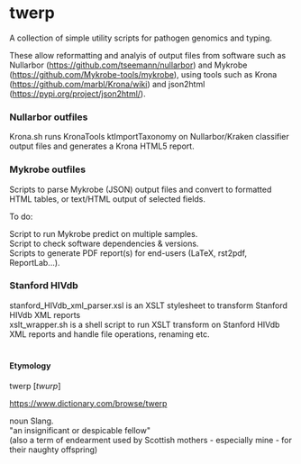 # twerp

A collection of simple utility scripts for pathogen genomics and typing. 

These allow reformatting and analyis of output files from software such as Nullarbor (https://github.com/tseemann/nullarbor) and Mykrobe (https://github.com/Mykrobe-tools/mykrobe), using tools such as Krona (https://github.com/marbl/Krona/wiki) and json2html (https://pypi.org/project/json2html/).

### Nullarbor outfiles

Krona.sh runs KronaTools ktImportTaxonomy on Nullarbor/Kraken classifier output files and generates a Krona HTML5 report.

### Mykrobe outfiles

Scripts to parse Mykrobe (JSON) output files and convert to formatted HTML tables, or text/HTML output of selected fields.

To do:

Script to run Mykrobe predict on multiple samples.</br>
Script to check software dependencies & versions.</br>
Scripts to generate PDF report(s) for end-users (LaTeX, rst2pdf, ReportLab...).</br>

### Stanford HIVdb

stanford_HIVdb_xml_parser.xsl is an XSLT stylesheet to transform Stanford HIVdb XML reports </br>
xslt_wrapper.sh is a shell script to run XSLT transform on Stanford HIVdb XML reports and handle file operations, renaming etc. </br>

#

#### Etymology

twerp [<i>twurp</i>]

https://www.dictionary.com/browse/twerp

noun Slang.</br>
"an insignificant or despicable fellow"</br>
(also a term of endearment used by Scottish mothers - especially mine - for their naughty offspring)

#
